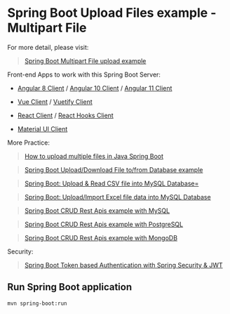 # Spring Boot Upload Files example - Multipart File

For more detail, please visit:
> [Spring Boot Multipart File upload example](https://bezkoder.com/spring-boot-file-upload/)

Front-end Apps to work with this Spring Boot Server:
- [Angular 8 Client](https://bezkoder.com/angular-spring-boot-file-upload/) / [Angular 10 Client](https://bezkoder.com/angular-10-file-upload/) / [Angular 11 Client](https://bezkoder.com/angular-11-file-upload/)

- [Vue Client](https://bezkoder.com/vue-axios-file-upload/) / [Vuetify Client](https://bezkoder.com/vuetify-file-upload/)

- [React Client](https://bezkoder.com/react-file-upload-axios/) / [React Hooks Client](https://bezkoder.com/react-hooks-file-upload/)

- [Material UI Client](https://bezkoder.com/material-ui-file-upload/)

More Practice:
> [How to upload multiple files in Java Spring Boot](https://bezkoder.com/spring-boot-upload-multiple-files/)

> [Spring Boot Upload/Download File to/from Database example](https://bezkoder.com/spring-boot-upload-file-database/)

> [Spring Boot: Upload & Read CSV file into MySQL Database=](https://bezkoder.com/spring-boot-upload-csv-file/)

> [Spring Boot: Upload/Import Excel file data into MySQL Database](https://bezkoder.com/spring-boot-upload-excel-file-database/)

> [Spring Boot CRUD Rest Apis example with MySQL](https://bezkoder.com/spring-boot-jpa-crud-rest-api/)

> [Spring Boot CRUD Rest Apis example with PostgreSQL](https://bezkoder.com/spring-boot-postgresql-example/)

> [Spring Boot CRUD Rest Apis example with MongoDB](https://bezkoder.com/spring-boot-mongodb-crud/)

Security:
> [Spring Boot Token based Authentication with Spring Security & JWT](https://bezkoder.com/spring-boot-jwt-authentication/)

## Run Spring Boot application
```
mvn spring-boot:run
```
